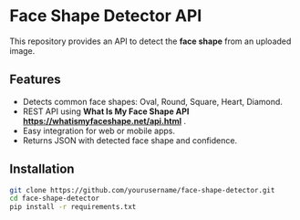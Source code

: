 # Face Shape Detector API

This repository provides an API to detect the **face shape** from an uploaded image.

## Features
- Detects common face shapes: Oval, Round, Square, Heart, Diamond.
- REST API using **What Is My Face Shape API https://whatismyfaceshape.net/api.html** .
- Easy integration for web or mobile apps.
- Returns JSON with detected face shape and confidence.

## Installation

```bash
git clone https://github.com/yourusername/face-shape-detector.git
cd face-shape-detector
pip install -r requirements.txt
